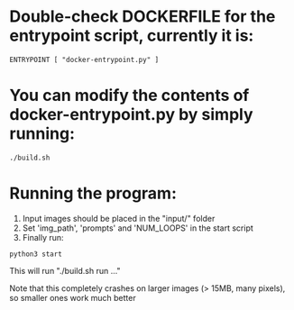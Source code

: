 # Double-check DOCKERFILE for the entrypoint script, currently it is:

`ENTRYPOINT [ "docker-entrypoint.py" ]`

# You can modify the contents of docker-entrypoint.py by simply running:

`./build.sh`

# Running the program:

1. Input images should be placed in the "input/" folder
2. Set 'img_path', 'prompts' and 'NUM_LOOPS' in the start script
3. Finally run:

`python3 start`

This will run "./build.sh run ..."

Note that this completely crashes on larger images (> 15MB, many pixels), so smaller ones work much better
